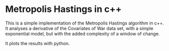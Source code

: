 # Metropolis Hastings in c++

This is a simple implementation of the Metropolis Hastings algorithm in c++. It analyses a derivative of the Covariates of War data set, with a simple exponential model, but with the added complexity of a window of change.

It plots the results with python.